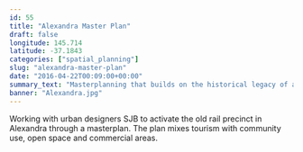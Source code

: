 ```yaml
---
id: 55
title: "Alexandra Master Plan"
draft: false
longitude: 145.714
latitude: -37.1843
categories: ["spatial_planning"]
slug: "alexandra-master-plan"
date: "2016-04-22T00:09:00+00:00"
summary_text: "Masterplanning that builds on the historical legacy of a beautiful historical railway precinct"
banner: "Alexandra.jpg"
---
```


Working with urban designers SJB&nbsp;to activate the old rail precinct in Alexandra through a masterplan. The plan mixes tourism with community use, open space and commercial areas.&nbsp;
